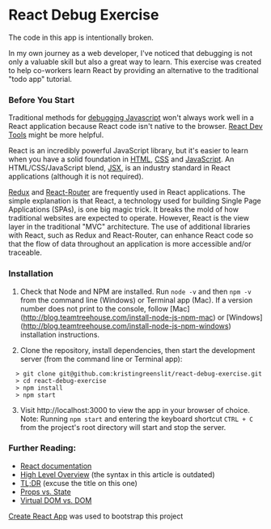 # React Debug Exercise

The code in this app is intentionally broken.

In my own journey as a web developer, I've noticed that debugging is not only a valuable skill but also a great way to learn. This exercise was created to help co-workers learn React by providing an alternative to the traditional "todo app" tutorial.

### Before You Start

Traditional methods for [debugging Javascript](https://medium.com/@sandeep.scet/different-ways-to-debug-javascript-code-579e7f58cf10#.3gbqsze60) won't always work well in a React application because React code isn't native to the browser. [React Dev Tools](https://github.com/facebook/react-devtools) might be more helpful.

React is an incredibly powerful JavaScript library, but it's easier to learn when you have a solid foundation in [HTML](http://learn.shayhowe.com/html-css/getting-to-know-html/), [CSS](http://learn.shayhowe.com/html-css/getting-to-know-css/) and [JavaScript](https://developer.mozilla.org/en-US/docs/Learn/Getting_started_with_the_web/JavaScript_basics). An HTML/CSS/JavaScript blend, [JSX](https://medium.com/javascript-scene/jsx-looks-like-an-abomination-1c1ec351a918#.ro3sx1ea0), is an industry standard in React applications (although it is not required).

[Redux](https://css-tricks.com/learning-react-router/) and [React-Router](https://css-tricks.com/learning-react-redux/) are frequently used in React applications. The simple explanation is that React, a technology used for building Single Page Applications (SPAs), is one big magic trick. It breaks the mold of how traditional websites are expected to operate. However, React is the view layer in the traditional "MVC" architecture. The use of additional libraries with React, such as Redux and React-Router, can enhance React code so that the flow of data throughout an application is more accessible and/or traceable.

### Installation

1.  Check that Node and NPM are installed. Run `node -v` and then `npm -v` from the command line (Windows) or Terminal app (Mac). If a version number does not print to the console, follow [Mac] (http://blog.teamtreehouse.com/install-node-js-npm-mac) or [Windows] (http://blog.teamtreehouse.com/install-node-js-npm-windows) installation instructions.

2.  Clone the repository, install dependencies, then start the development server (from the command line or Terminal app):

  ```
    > git clone git@github.com:kristingreenslit/react-debug-exercise.git
    > cd react-debug-exercise
    > npm install
    > npm start
  ```

3.  Visit http://localhost:3000 to view the app in your browser of choice. Note: Running `npm start` and entering the keyboard shortcut `CTRL + C` from the project's root directory will start and stop the server.

### Further Reading:

* [React documentation](https://facebook.github.io/react/)
* [High Level Overview](http://blog.reverberate.org/2014/02/react-demystified.html) (the syntax in this article is outdated)
* [TL;DR](http://blog.andrewray.me/reactjs-for-stupid-people/) (excuse the title on this one)
* [Props vs. State](https://themeteorchef.com/tutorials/understanding-props-and-state-in-react)
* [Virtual DOM vs. DOM](http://reactkungfu.com/2015/10/the-difference-between-virtual-dom-and-dom/)

[Create React App](https://github.com/facebookincubator/create-react-app) was used to bootstrap this project 



